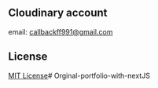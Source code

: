 ## Cloudinary account 
email: callbackff991@gmail.com

## License

[MIT License](LICENSE)# Orginal-portfolio-with-nextJS
